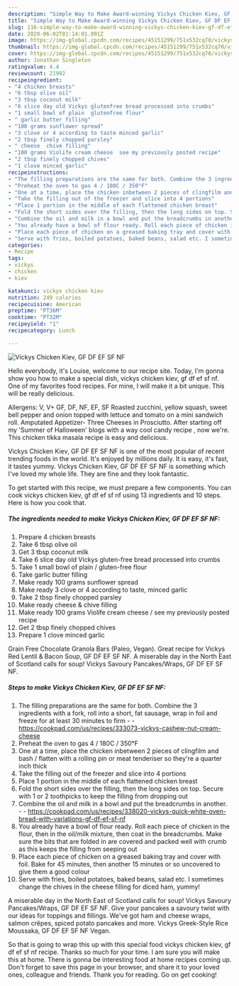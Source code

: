 ```yaml
---
description: "Simple Way to Make Award-winning Vickys Chicken Kiev, GF DF EF SF NF"
title: "Simple Way to Make Award-winning Vickys Chicken Kiev, GF DF EF SF NF"
slug: 116-simple-way-to-make-award-winning-vickys-chicken-kiev-gf-df-ef-sf-nf
date: 2020-06-02T01:14:01.091Z
image: https://img-global.cpcdn.com/recipes/45151299/751x532cq70/vickys-chicken-kiev-gf-df-ef-sf-nf-recipe-main-photo.jpg
thumbnail: https://img-global.cpcdn.com/recipes/45151299/751x532cq70/vickys-chicken-kiev-gf-df-ef-sf-nf-recipe-main-photo.jpg
cover: https://img-global.cpcdn.com/recipes/45151299/751x532cq70/vickys-chicken-kiev-gf-df-ef-sf-nf-recipe-main-photo.jpg
author: Jonathan Singleton
ratingvalue: 4.4
reviewcount: 21992
recipeingredient:
- "4 chicken breasts"
- "6 tbsp olive oil"
- "3 tbsp coconut milk"
- "6 slice day old Vickys glutenfree bread processed into crumbs"
- "1 small bowl of plain  glutenfree flour"
- " garlic butter filling"
- "100 grams sunflower spread"
- "3 clove or 4 according to taste minced garlic"
- "2 tbsp finely chopped parsley"
- " cheese  chive filling"
- "100 grams Violife cream cheese  see my previously posted recipe"
- "2 tbsp finely chopped chives"
- "1 clove minced garlic"
recipeinstructions:
- "The filling preparations are the same for both. Combine the 3 ingredients with a fork, roll into a short, fat sausage, wrap in foil and freeze for at least 30 minutes to firm  https://cookpad.com/us/recipes/333073-vickys-cashew-nut-cream-cheese"
- "Preheat the oven to gas 4 / 180C / 350°F"
- "One at a time, place the chicken inbetween 2 pieces of clingfilm and bash / flatten with a rolling pin or meat tenderiser so they&#39;re a quarter inch thick"
- "Take the filling out of the freezer and slice into 4 portions"
- "Place 1 portion in the middle of each flattened chicken breast"
- "Fold the short sides over the filling, then the long sides on top. Secure with 1 or 2 toothpicks to keep the filling from dropping out"
- "Combine the oil and milk in a bowl and put the breadcrumbs in another.  https://cookpad.com/us/recipes/338020-vickys-quick-white-oven-bread-with-variations-gf-df-ef-sf-nf"
- "You already have a bowl of flour ready. Roll each piece of chicken in the flour, then in the oil/milk mixture, then coat in the breadcrumbs. Make sure the bits that are folded in are covered and packed well with crumb as this keeps the filling from seeping out"
- "Place each piece of chicken on a greased baking tray and cover with foil. Bake for 45 minutes, then another 15 minutes or so uncovered to give them a good colour"
- "Serve with fries, boiled potatoes, baked beans, salad etc. I sometimes change the chives in the cheese filling for diced ham, yummy!"
categories:
- Recipe
tags:
- vickys
- chicken
- kiev

katakunci: vickys chicken kiev 
nutrition: 249 calories
recipecuisine: American
preptime: "PT36M"
cooktime: "PT32M"
recipeyield: "1"
recipecategory: Lunch

---
```



![Vickys Chicken Kiev, GF DF EF SF NF](https://img-global.cpcdn.com/recipes/45151299/751x532cq70/vickys-chicken-kiev-gf-df-ef-sf-nf-recipe-main-photo.jpg)

Hello everybody, it's Louise, welcome to our recipe site. Today, I'm gonna show you how to make a special dish, vickys chicken kiev, gf df ef sf nf. One of my favorites food recipes. For mine, I will make it a bit unique. This will be really delicious.

Allergens: V, V+ GF, DF, NF, EF, SF Roasted zucchini, yellow squash, sweet bell pepper and onion topped with lettuce and tomato on a mini sandwich roll. Amputated Appetizer- Three Cheeses in Prosciutto. After starting off my &#39;Summer of Halloween&#39; blogs with a way cool candy recipe , now we&#39;re. This chicken tikka masala recipe is easy and delicious.

Vickys Chicken Kiev, GF DF EF SF NF is one of the most popular of recent trending foods in the world. It's enjoyed by millions daily. It is easy, it's fast, it tastes yummy. Vickys Chicken Kiev, GF DF EF SF NF is something which I've loved my whole life. They are fine and they look fantastic.


To get started with this recipe, we must prepare a few components. You can cook vickys chicken kiev, gf df ef sf nf using 13 ingredients and 10 steps. Here is how you cook that.

<!--inarticleads1-->

##### The ingredients needed to make Vickys Chicken Kiev, GF DF EF SF NF:

1. Prepare 4 chicken breasts
1. Take 6 tbsp olive oil
1. Get 3 tbsp coconut milk
1. Take 6 slice day old Vickys gluten-free bread processed into crumbs
1. Take 1 small bowl of plain / gluten-free flour
1. Take  garlic butter filling
1. Make ready 100 grams sunflower spread
1. Make ready 3 clove or 4 according to taste, minced garlic
1. Take 2 tbsp finely chopped parsley
1. Make ready  cheese &amp; chive filling
1. Make ready 100 grams Violife cream cheese / see my previously posted recipe
1. Get 2 tbsp finely chopped chives
1. Prepare 1 clove minced garlic


Grain Free Chocolate Granola Bars (Paleo, Vegan). Great recipe for Vickys Red Lentil &amp; Bacon Soup, GF DF EF SF NF. A miserable day in the North East of Scotland calls for soup! Vickys Savoury Pancakes/Wraps, GF DF EF SF NF. 

<!--inarticleads2-->

##### Steps to make Vickys Chicken Kiev, GF DF EF SF NF:

1. The filling preparations are the same for both. Combine the 3 ingredients with a fork, roll into a short, fat sausage, wrap in foil and freeze for at least 30 minutes to firm -  - https://cookpad.com/us/recipes/333073-vickys-cashew-nut-cream-cheese
1. Preheat the oven to gas 4 / 180C / 350°F
1. One at a time, place the chicken inbetween 2 pieces of clingfilm and bash / flatten with a rolling pin or meat tenderiser so they&#39;re a quarter inch thick
1. Take the filling out of the freezer and slice into 4 portions
1. Place 1 portion in the middle of each flattened chicken breast
1. Fold the short sides over the filling, then the long sides on top. Secure with 1 or 2 toothpicks to keep the filling from dropping out
1. Combine the oil and milk in a bowl and put the breadcrumbs in another. -  - https://cookpad.com/us/recipes/338020-vickys-quick-white-oven-bread-with-variations-gf-df-ef-sf-nf
1. You already have a bowl of flour ready. Roll each piece of chicken in the flour, then in the oil/milk mixture, then coat in the breadcrumbs. Make sure the bits that are folded in are covered and packed well with crumb as this keeps the filling from seeping out
1. Place each piece of chicken on a greased baking tray and cover with foil. Bake for 45 minutes, then another 15 minutes or so uncovered to give them a good colour
1. Serve with fries, boiled potatoes, baked beans, salad etc. I sometimes change the chives in the cheese filling for diced ham, yummy!


A miserable day in the North East of Scotland calls for soup! Vickys Savoury Pancakes/Wraps, GF DF EF SF NF. Give your pancakes a savoury twist with our ideas for toppings and fillings. We&#39;ve got ham and cheese wraps, salmon crêpes, spiced potato pancakes and more. Vickys Greek-Style Rice Moussaka, GF DF EF SF NF Vegan. 

So that is going to wrap this up with this special food vickys chicken kiev, gf df ef sf nf recipe. Thanks so much for your time. I am sure you will make this at home. There is gonna be interesting food at home recipes coming up. Don't forget to save this page in your browser, and share it to your loved ones, colleague and friends. Thank you for reading. Go on get cooking!
